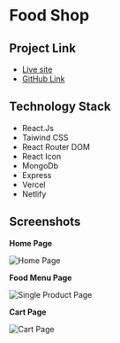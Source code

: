 # Food Shop

## Project Link

- [Live site](https://foodshopbp.netlify.app/)
- [GitHub Link](https://github.com/SaifullaJubair/food-shop)

## Technology Stack

- React.Js
- Taiwind CSS
- React Router DOM
- React Icon
- MongoDb
- Express
- Vercel
- Netlify

## Screenshots

**Home Page**

![Home Page](https://i.ibb.co/6JVv7C0/Screenshot-2024-01-10-005337.png)

**Food Menu Page**

![Single Product Page](https://i.ibb.co/HGJFLnt/Screenshot-2024-01-10-005412.png)

**Cart Page**

![Cart Page](https://i.ibb.co/y6rsHZs/Screenshot-2024-01-10-005508.png)

